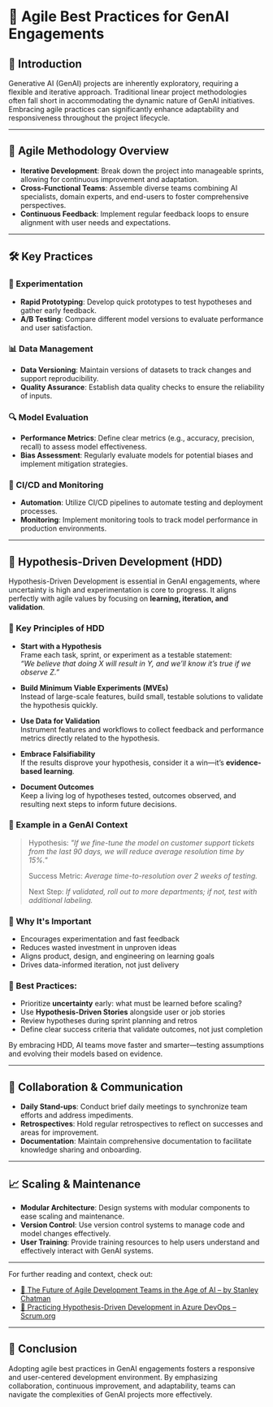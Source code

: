 # 🚀 Agile Best Practices for GenAI Engagements

## 🧠 Introduction

Generative AI (GenAI) projects are inherently exploratory, requiring a flexible and iterative approach. Traditional linear project methodologies often fall short in accommodating the dynamic nature of GenAI initiatives. Embracing agile practices can significantly enhance adaptability and responsiveness throughout the project lifecycle.

---

## 🔄 Agile Methodology Overview

- **Iterative Development**: Break down the project into manageable sprints, allowing for continuous improvement and adaptation.
- **Cross-Functional Teams**: Assemble diverse teams combining AI specialists, domain experts, and end-users to foster comprehensive perspectives.
- **Continuous Feedback**: Implement regular feedback loops to ensure alignment with user needs and expectations.

---

## 🛠️ Key Practices

### 🧪 Experimentation

- **Rapid Prototyping**: Develop quick prototypes to test hypotheses and gather early feedback.
- **A/B Testing**: Compare different model versions to evaluate performance and user satisfaction.

### 📊 Data Management

- **Data Versioning**: Maintain versions of datasets to track changes and support reproducibility.
- **Quality Assurance**: Establish data quality checks to ensure the reliability of inputs.

### 🔍 Model Evaluation

- **Performance Metrics**: Define clear metrics (e.g., accuracy, precision, recall) to assess model effectiveness.
- **Bias Assessment**: Regularly evaluate models for potential biases and implement mitigation strategies.

### 🔄 CI/CD and Monitoring

- **Automation**: Utilize CI/CD pipelines to automate testing and deployment processes.
- **Monitoring**: Implement monitoring tools to track model performance in production environments.

---

## 🧪 Hypothesis-Driven Development (HDD)

Hypothesis-Driven Development is essential in GenAI engagements, where uncertainty is high and experimentation is core to progress. It aligns perfectly with agile values by focusing on **learning, iteration, and validation**.

### 🧭 Key Principles of HDD

- **Start with a Hypothesis**  
  Frame each task, sprint, or experiment as a testable statement:  
  *“We believe that doing X will result in Y, and we’ll know it’s true if we observe Z.”*

- **Build Minimum Viable Experiments (MVEs)**  
  Instead of large-scale features, build small, testable solutions to validate the hypothesis quickly.

- **Use Data for Validation**  
  Instrument features and workflows to collect feedback and performance metrics directly related to the hypothesis.

- **Embrace Falsifiability**  
  If the results disprove your hypothesis, consider it a win—it’s **evidence-based learning**.

- **Document Outcomes**  
  Keep a living log of hypotheses tested, outcomes observed, and resulting next steps to inform future decisions.

### 🧠 Example in a GenAI Context

> Hypothesis: *"If we fine-tune the model on customer support tickets from the last 90 days, we will reduce average resolution time by 15%."*  
>  
> Success Metric: *Average time-to-resolution over 2 weeks of testing.*  
>  
> Next Step: *If validated, roll out to more departments; if not, test with additional labeling.*

### 🚀 Why It's Important
- Encourages experimentation and fast feedback
- Reduces wasted investment in unproven ideas
- Aligns product, design, and engineering on learning goals
- Drives data-informed iteration, not just delivery

### 📌 Best Practices:
- Prioritize **uncertainty** early: what must be learned before scaling?
- Use **Hypothesis-Driven Stories** alongside user or job stories
- Review hypotheses during sprint planning and retros
- Define clear success criteria that validate outcomes, not just completion

By embracing HDD, AI teams move faster and smarter—testing assumptions and evolving their models based on evidence.

---

## 🤝 Collaboration & Communication

- **Daily Stand-ups**: Conduct brief daily meetings to synchronize team efforts and address impediments.
- **Retrospectives**: Hold regular retrospectives to reflect on successes and areas for improvement.
- **Documentation**: Maintain comprehensive documentation to facilitate knowledge sharing and onboarding.

---

## 📈 Scaling & Maintenance

- **Modular Architecture**: Design systems with modular components to ease scaling and maintenance.
- **Version Control**: Use version control systems to manage code and model changes effectively.
- **User Training**: Provide training resources to help users understand and effectively interact with GenAI systems.

---

For further reading and context, check out:

- [📖 The Future of Agile Development Teams in the Age of AI – by Stanley Chatman](https://www.linkedin.com/pulse/future-agile-development-teams-age-ai-stanley-chatman-9wy1c/?trackingId=xWYK5by0Q%2FCo73km8VdaXg%3D%3D)
- [📖 Practicing Hypothesis-Driven Development in Azure DevOps – Scrum.org](https://www.scrum.org/resources/blog/practicing-hypothesis-driven-development-azure-devops)


---


## 🧩 Conclusion

Adopting agile best practices in GenAI engagements fosters a responsive and user-centered development environment. By emphasizing collaboration, continuous improvement, and adaptability, teams can navigate the complexities of GenAI projects more effectively.




